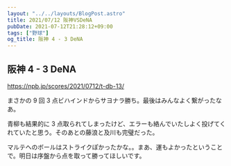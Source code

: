 ```yaml
---
layout: "../../layouts/BlogPost.astro"
title: 2021/07/12 阪神VSDeNA
pubDate: 2021-07-12T21:28:12+09:00
tags: ["野球"]
og_title: 阪神 4 - 3 DeNA
---
```


## 阪神 4 - 3 DeNA

https://npb.jp/scores/2021/0712/t-db-13/

まさかの 9 回 3 点ビハインドからサヨナラ勝ち。最後はみんなよく繋がったなあ。

青柳も結果的に 3 点取られてしまったけど、エラーも絡んでいたしよく投げてくれていたと思う。そのあとの藤浪と及川も完璧だった。

マルテへのボールはストライクぽかったかな。。まあ、運もよかったということで。明日は序盤から点を取って勝ってほしいです。
